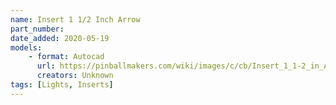 ```yaml
---
name: Insert 1 1/2 Inch Arrow
part_number: 
date_added: 2020-05-19
models:
    - format: Autocad
      url: https://pinballmakers.com/wiki/images/c/cb/Insert_1_1-2_in_Arrow.dwg
      creators: Unknown
tags: [Lights, Inserts]
---
```

